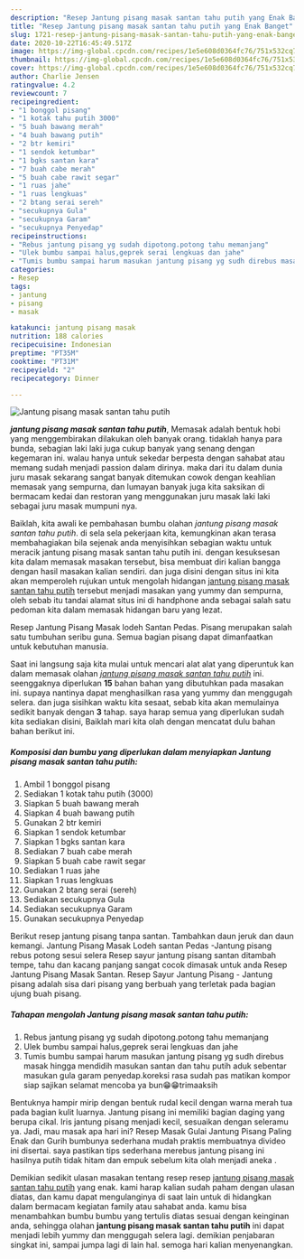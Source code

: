 ```yaml
---
description: "Resep Jantung pisang masak santan tahu putih yang Enak Banget"
title: "Resep Jantung pisang masak santan tahu putih yang Enak Banget"
slug: 1721-resep-jantung-pisang-masak-santan-tahu-putih-yang-enak-banget
date: 2020-10-22T16:45:49.517Z
image: https://img-global.cpcdn.com/recipes/1e5e608d0364fc76/751x532cq70/jantung-pisang-masak-santan-tahu-putih-foto-resep-utama.jpg
thumbnail: https://img-global.cpcdn.com/recipes/1e5e608d0364fc76/751x532cq70/jantung-pisang-masak-santan-tahu-putih-foto-resep-utama.jpg
cover: https://img-global.cpcdn.com/recipes/1e5e608d0364fc76/751x532cq70/jantung-pisang-masak-santan-tahu-putih-foto-resep-utama.jpg
author: Charlie Jensen
ratingvalue: 4.2
reviewcount: 7
recipeingredient:
- "1 bonggol pisang"
- "1 kotak tahu putih 3000"
- "5 buah bawang merah"
- "4 buah bawang putih"
- "2 btr kemiri"
- "1 sendok ketumbar"
- "1 bgks santan kara"
- "7 buah cabe merah"
- "5 buah cabe rawit segar"
- "1 ruas jahe"
- "1 ruas lengkuas"
- "2 btang serai sereh"
- "secukupnya Gula"
- "secukupnya Garam"
- "secukupnya Penyedap"
recipeinstructions:
- "Rebus jantung pisang yg sudah dipotong.potong tahu memanjang"
- "Ulek bumbu sampai halus,geprek serai lengkuas dan jahe"
- "Tumis bumbu sampai harum masukan jantung pisang yg sudh direbus masak hingga mendidih masukan santan dan tahu putih aduk sebentar masukan gula garam penyedap.koreksi rasa sudah pas matikan kompor siap sajikan selamat mencoba ya bun😁😁trimaaksih"
categories:
- Resep
tags:
- jantung
- pisang
- masak

katakunci: jantung pisang masak 
nutrition: 188 calories
recipecuisine: Indonesian
preptime: "PT35M"
cooktime: "PT31M"
recipeyield: "2"
recipecategory: Dinner

---
```



![Jantung pisang masak santan tahu putih](https://img-global.cpcdn.com/recipes/1e5e608d0364fc76/751x532cq70/jantung-pisang-masak-santan-tahu-putih-foto-resep-utama.jpg)

<b><i>jantung pisang masak santan tahu putih</i></b>, Memasak adalah bentuk hobi yang menggembirakan dilakukan oleh banyak orang. tidaklah hanya para bunda, sebagian laki laki juga cukup banyak yang senang dengan kegemaran ini. walau hanya untuk sekedar berpesta dengan sahabat atau memang sudah menjadi passion dalam dirinya. maka dari itu dalam dunia juru masak sekarang sangat banyak ditemukan cowok dengan keahlian memasak yang sempurna, dan lumayan banyak juga kita saksikan di bermacam kedai dan restoran yang menggunakan juru masak laki laki sebagai juru masak mumpuni nya.

Baiklah, kita awali ke pembahasan bumbu olahan <i>jantung pisang masak santan tahu putih</i>. di sela sela pekerjaan kita, kemungkinan akan terasa membahagiakan bila sejenak anda menyisihkan sebagian waktu untuk meracik jantung pisang masak santan tahu putih ini. dengan kesuksesan kita dalam memasak masakan tersebut, bisa membuat diri kalian bangga dengan hasil masakan kalian sendiri. dan juga disini dengan situs ini kita akan memperoleh rujukan untuk mengolah hidangan <u>jantung pisang masak santan tahu putih</u> tersebut menjadi masakan yang yummy dan sempurna, oleh sebab itu tandai alamat situs ini di handphone anda sebagai salah satu pedoman kita dalam memasak hidangan baru yang lezat.

Resep Jantung Pisang Masak lodeh Santan Pedas. Pisang merupakan salah satu tumbuhan seribu guna. Semua bagian pisang dapat dimanfaatkan untuk kebutuhan manusia.


Saat ini langsung saja kita mulai untuk mencari alat alat yang diperuntuk kan dalam memasak olahan <u><i>jantung pisang masak santan tahu putih</i></u> ini. seenggaknya diperlukan <b>15</b> bahan bahan yang dibutuhkan pada masakan ini. supaya nantinya dapat menghasilkan rasa yang yummy dan menggugah selera. dan juga sisihkan waktu kita sesaat, sebab kita akan memulainya sedikit banyak dengan <b>3</b> tahap. saya harap semua yang diperlukan sudah kita sediakan disini, Baiklah mari kita olah dengan mencatat dulu bahan bahan berikut ini.

<!--inarticleads1-->

##### Komposisi dan bumbu yang diperlukan dalam menyiapkan Jantung pisang masak santan tahu putih:

1. Ambil 1 bonggol pisang
1. Sediakan 1 kotak tahu putih (3000)
1. Siapkan 5 buah bawang merah
1. Siapkan 4 buah bawang putih
1. Gunakan 2 btr kemiri
1. Siapkan 1 sendok ketumbar
1. Siapkan 1 bgks santan kara
1. Sediakan 7 buah cabe merah
1. Siapkan 5 buah cabe rawit segar
1. Sediakan 1 ruas jahe
1. Siapkan 1 ruas lengkuas
1. Gunakan 2 btang serai (sereh)
1. Sediakan secukupnya Gula
1. Sediakan secukupnya Garam
1. Gunakan secukupnya Penyedap


Berikut resep jantung pisang tanpa santan. Tambahkan daun jeruk dan daun kemangi. Jantung Pisang Masak Lodeh santan Pedas -Jantung pisang rebus potong sesui selera Resep sayur jantung pisang santan ditambah tempe, tahu dan kacang panjang sangat cocok dimasak untuk anda Resep Jantung Pisang Masak Santan. Resep Sayur Jantung Pisang - Jantung pisang adalah sisa dari pisang yang berbuah yang terletak pada bagian ujung buah pisang. 

<!--inarticleads2-->

##### Tahapan mengolah Jantung pisang masak santan tahu putih:

1. Rebus jantung pisang yg sudah dipotong.potong tahu memanjang
1. Ulek bumbu sampai halus,geprek serai lengkuas dan jahe
1. Tumis bumbu sampai harum masukan jantung pisang yg sudh direbus masak hingga mendidih masukan santan dan tahu putih aduk sebentar masukan gula garam penyedap.koreksi rasa sudah pas matikan kompor siap sajikan selamat mencoba ya bun😁😁trimaaksih


Bentuknya hampir mirip dengan bentuk rudal kecil dengan warna merah tua pada bagian kulit luarnya. Jantung pisang ini memiliki bagian daging yang berupa cikal. Iris jantung pisang menjadi kecil, sesuaikan dengan seleramu ya. Jadi, mau masak apa hari ini? Resep Masak Gulai Jantung Pisang Paling Enak dan Gurih bumbunya sederhana mudah praktis membuatnya divideo ini disertai. saya pastikan tips sederhana merebus jantung pisang ini hasilnya putih tidak hitam dan empuk sebelum kita olah menjadi aneka . 

Demikian sedikit ulasan masakan tentang resep resep <u>jantung pisang masak santan tahu putih</u> yang enak. kami harap kalian sudah paham dengan ulasan diatas, dan kamu dapat mengulanginya di saat lain untuk di hidangkan dalam bermacam kegiatan family atau sahabat anda. kamu bisa menambahkan bumbu bumbu yang tertulis diatas sesuai dengan keinginan anda, sehingga olahan <b>jantung pisang masak santan tahu putih</b> ini dapat menjadi lebih yummy dan menggugah selera lagi. demikian penjabaran singkat ini, sampai jumpa lagi di lain hal. semoga hari kalian menyenangkan.
